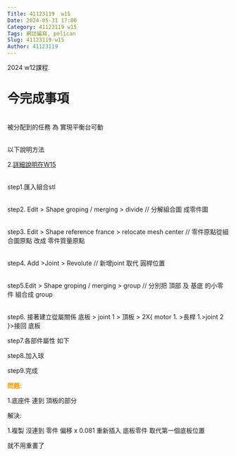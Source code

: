 ```yaml
---
Title: 41123119  w15
Date: 2024-05-31 17:00
Category: 41123119 w15
Tags: 網誌編寫, pelican
Slug: 41123119-w15
Author: 41123119
---
```


2024 w12課程.

<!-- PELICAN_END_SUMMARY -->

# 今完成事項
<p><br>被分配到的任務 為 實現平衡台可動</p>
<p><br>以下說明方法</p>
<p>2.<a href="https://qiu0908.github.io/cd2024/content/w15.html">詳細說明在W15</a></p>

<p><br>step1.匯入組合stl</p>

<p><br>step2. Edit &gt; Shape groping / merging &gt; divide // 分解組合圖 成零件圖</p>

<p><br>step3. Edit &gt; Shape reference france &gt; relocate mesh center // 零件原點從組合圖原點 改成 零件質量原點</p>

<p><br>step4. Add &gt;Joint &gt; Revolute // 新增joint 取代 圓桿位置</p>


<p><br>step5.Edit &gt; Shape groping / merging &gt; group // 分別把 頂部 及 基底 的小零件 組合成 group</p>

<p></p>
<p><br>step6. 接著建立從屬關係 底板 &gt; joint 1 &gt; 頂板 &gt; 2X{ motor 1. &gt;長桿 1.&gt;joint 2 }&gt;接回 底板</p>

<p>step7.各部件屬性 如下</p>

<p>step8.加入球</p>

<p>step9.完成</p>

<p><span style="color: #ff9900;"><strong>問題:</strong></span></p>
<p>1.底座件 連到 頂板的部分</p>
<p>解決:</p>
<p>1.複製 沒連到 零件 偏移 x 0.081 重新插入 底板零件 取代第一個底板位置</p>
<p>就不用重畫了</p>
<p></p>
